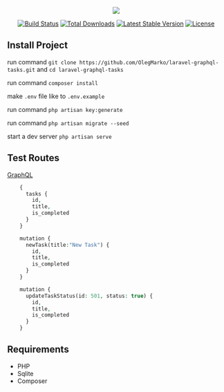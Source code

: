 <p align="center"><img src="https://laravel.com/assets/img/components/logo-laravel.svg"></p>

<p align="center">
<a href="https://travis-ci.org/laravel/framework"><img src="https://travis-ci.org/laravel/framework.svg" alt="Build Status"></a>
<a href="https://packagist.org/packages/laravel/framework"><img src="https://poser.pugx.org/laravel/framework/d/total.svg" alt="Total Downloads"></a>
<a href="https://packagist.org/packages/laravel/framework"><img src="https://poser.pugx.org/laravel/framework/v/stable.svg" alt="Latest Stable Version"></a>
<a href="https://packagist.org/packages/laravel/framework"><img src="https://poser.pugx.org/laravel/framework/license.svg" alt="License"></a>
</p>

## Install Project

run command `git clone https://github.com/OlegMarko/laravel-graphql-tasks.git` and `cd laravel-graphql-tasks`

run command `composer install`

make `.env` file like to `.env.example`

run command `php artisan key:generate`

run command `php artisan migrate --seed`

start a dev server `php artisan serve`

## Test Routes

[GraphQL](http://127.0.0.1:8000/graphiql)

```php
    {
      tasks {
        id,
        title,
        is_completed
      }
    }
```

```php
    mutation {
      newTask(title:"New Task") {
        id,
        title,
        is_completed
      }
    }
```

```php
    mutation {
      updateTaskStatus(id: 501, status: true) {
        id,
        title,
        is_completed
      }
    }
```

## Requirements

- PHP
- Sqlite
- Composer
